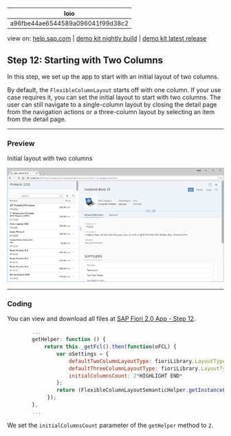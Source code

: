 | loio |
| -----|
| a96fbe44ae6544589a096041f99d38c2 |

<div id="loio">

view on: [help.sap.com](https://help.sap.com/viewer/DRAFT/3237636b137e43519a20ad5513c49ccb/latest/en-US/a96fbe44ae6544589a096041f99d38c2.html) | [demo kit nightly build](https://openui5nightly.hana.ondemand.com/#/topic/a96fbe44ae6544589a096041f99d38c2) | [demo kit latest release](https://openui5.hana.ondemand.com/#/topic/a96fbe44ae6544589a096041f99d38c2)</div>
<!-- loioa96fbe44ae6544589a096041f99d38c2 -->

## Step 12: Starting with Two Columns

In this step, we set up the app to start with an initial layout of two columns.

By default, the `FlexibleColumnLayout` starts off with one column. If your use case requires it, you can set the initial layout to start with two columns. The user can still navigate to a single-column layout by closing the detail page from the navigation actions or a three-column layout by selecting an item from the detail page.

***

<a name="loioa96fbe44ae6544589a096041f99d38c2__section_yfh_d31_12b"/>

### Preview

   
  
Initial layout with two columns<a name="loioa96fbe44ae6544589a096041f99d38c2__fig_zfh_d31_12b"/>

 ![](loio18a03a866de94ad7a488f776417c685b_HiRes.png "Initial layout with two columns") 

***

<a name="loioa96fbe44ae6544589a096041f99d38c2__section_fd2_4dd_lbb"/>

### Coding

You can view and download all files at [SAP Fiori 2.0 App - Step 12](https://openui5.hana.ondemand.com/#/sample/sap.f.tutorial.fiori2.12/preview).

``` js
		...
		getHelper: function () {
			return this._getFcl().then(function(oFCL) {
				var oSettings = {
					defaultTwoColumnLayoutType: fioriLibrary.LayoutType.TwoColumnsMidExpanded,
					defaultThreeColumnLayoutType: fioriLibrary.LayoutType.ThreeColumnsMidExpanded*HIGHLIGHT START*,
					initialColumnsCount: 2*HIGHLIGHT END*
				};
				return (FlexibleColumnLayoutSemanticHelper.getInstanceFor(oFCL, oSettings));
			 });
		},
		...
```

We set the `initialColumnsCount` parameter of the `getHelper` method to `2`.

